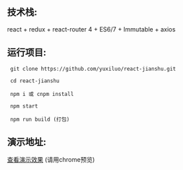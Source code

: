 ## 技术栈:
  react + redux + react-router 4 + ES6/7 + Immutable + axios

## 运行项目:
```
 git clone https://github.com/yuxiluo/react-jianshu.git  

 cd react-jianshu  

 npm i 或 cnpm install  

 npm start   

 npm run build (打包)
```

## 演示地址:
[查看演示效果](https://yuxiluo.github.io/react-jianshu) (请用chrome预览)

